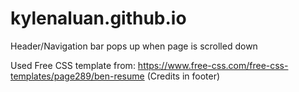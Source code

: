 # kylenaluan.github.io

Header/Navigation bar pops up when page is scrolled down

Used Free CSS template from:
https://www.free-css.com/free-css-templates/page289/ben-resume
(Credits in footer)
